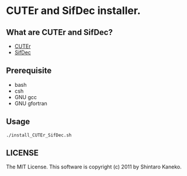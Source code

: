 CUTEr and SifDec installer.
===========================

What are CUTEr and SifDec?
--------------------------
- [CUTEr](http://www.cuter.rl.ac.uk/ "CUTEr")
- [SifDec](http://www.cuter.rl.ac.uk/sifdec/ "SifDec")


Prerequisite
------------
- bash
- csh
- GNU gcc
- GNU gfortran

Usage
-----
    ./install_CUTEr_SifDec.sh

LICENSE
-------
The MIT License.
This software is copyright (c) 2011 by Shintaro Kaneko.

